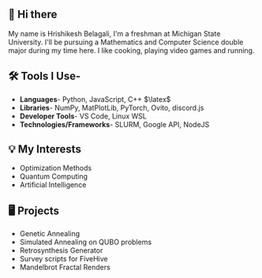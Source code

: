 ## 👋 Hi there 
My name is Hrishikesh Belagali, I'm a freshman at Michigan State University. I'll be pursuing a Mathematics and Computer Science double major during my time here. I like cooking, playing video games and running.

## 🛠️ Tools I Use- 
- **Languages**- Python, JavaScript, C++ $\latex$
- **Libraries**- NumPy, MatPlotLib, PyTorch, Ovito, discord.js
- **Developer Tools**- VS Code, Linux WSL 
- **Technologies/Frameworks**- SLURM, Google API, NodeJS 

## 💡 My Interests 
- Optimization Methods
- Quantum Computing
- Artificial Intelligence

## 🖥️ Projects 
- Genetic Annealing
- Simulated Annealing on QUBO problems
- Retrosynthesis Generator
- Survey scripts for FiveHive
- Mandelbrot Fractal Renders
<!--
**lonelyneutrin0/lonelyneutrin0** is a ✨ _special_ ✨ repository because its `README.md` (this file) appears on your GitHub profile.

Here are some ideas to get you started:

- 🔭 I’m currently working on ...
- 🌱 I’m currently learning ...
- 👯 I’m looking to collaborate on ...
- 🤔 I’m looking for help with ...
- 💬 Ask me about ...
- 📫 How to reach me: ...
- 😄 Pronouns: ...
- ⚡ Fun fact: ...
-->

